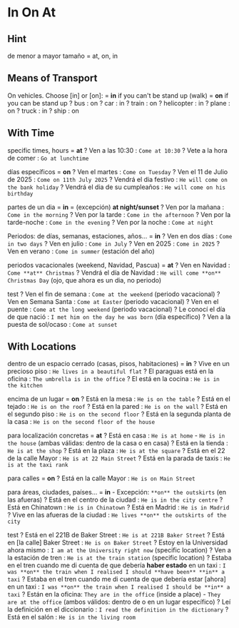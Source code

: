 # In On At

## Hint

de menor a mayor tamaño = at, on, in

## Means of Transport

On vehicles. Choose [in] or [on]:
    = **in** if you can't be stand up (walk)
    = **on** if you can be stand up
    ? bus : on
    ? car : in
    ? train : on
    ? helicopter : in
    ? plane : on
    ? truck : in
    ? ship : on

## With Time

specific times, hours = **at**
    ? Ven a las 10:30 : `Come at 10:30`
    ? Vete a la hora de comer : `Go at lunchtime`

días específicos = **on**
    ? Ven el martes : `Come on Tuesday`
    ? Ven el 11 de Julio de 2025 : `Come on 11th July 2025`
    ? Vendrá el dia festivo : `He will come on the bank holiday`
    ? Vendrá el dia de su cumpleaños : `He will come on his birthday`

partes de un dia
    = **in**
    = (excepción) **at night/sunset**
    ? Ven por la mañana : `Come in the morning`
    ? Ven por la tarde : `Come in the afternoon`
    ? Ven por la tarde-noche : `Come in the evening`
    ? Ven por la noche : `Come at night`

Periodos: de días, semanas, estaciones, años... = **in**
    ? Ven en dos días : `Come in two days`
    ? Ven en julio : `Come in July`
    ? Ven en 2025 : `Come in 2025`
    ? Ven en verano : `Come in summer` (estación del año)

periodos vacacionales (weekend, Navidad, Pascua) = **at**
    ? Ven en Navidad : `Come **at** Christmas`
    ? Vendrá el día de Navidad : `He will come **on** Christmas Day` (ojo, que ahora es un dia, no periodo)

test
    ? Ven el fin de semana : `Come at the weekend` (periodo vacacional)
    ? Ven en Semana Santa : `Come at Easter` (periodo vacacional)
    ? Ven en el puente : `Come at the long weekend` (periodo vacacional)
    ? Le conocí el día de que nació : `I met him on the day he was born` (día específico)
    ? Ven a la puesta de sol/ocaso : `Come at sunset`


## With Locations

dentro de un espacio cerrado (casas, pisos, habitaciones) = **in**
    ? Vive en un precioso piso : `He lives in a beautiful flat`
    ? El paraguas está en la oficina : `The umbrella is in the office`
    ? El está en la cocina : `He is in the kitchen`

encima de un lugar = **on**
    ? Está en la mesa : `He is on the table`
    ? Está en el tejado : `He is on the roof`
    ? Está en la pared : `He is on the wall`
    ? Está en el segundo piso : `He is on the second floor`
    ? Está en la segunda planta de la casa : `He is on the second floor of the house`

para localización concretas = **at**
    ? Está en casa : `He is at home` - `He is in the house` (ambas válidas: dentro de la casa o en casa)
    ? Está en la tienda : `He is at the shop`
    ? Está en la plaza : `He is at the square`
    ? Está en el 22 de la calle Mayor : `He is at 22 Main Street`
    ? Está en la parada de taxis : `He is at the taxi rank`

para calles = **on**
    ? Está en la calle Mayor : `He is on Main Street`

para áreas, ciudades, países... = **in**
    - Excepción: `**on** the outskirts` (en las afueras)
    ? Está en el centro de la ciudad : `He is in the city centre`
    ? Está en Chinatown : `He is in Chinatown`
    ? Está en Madrid : `He is in Madrid`
    ? Vive en las afueras de la ciudad : `He lives **on** the outskirts of the city`

test
    ? Está en el 221B de Baker Street : `He is at 221B Baker Street`
    ? Está en [la calle] Baker Street : `He is on Baker Street`
    ? Estoy en la Universidad ahora mismo : `I am at the University right now` (specific location)
    ? Ven a la estación de tren : `He is at the train station` (specific location)
    ? Estaba en el tren cuando me di cuenta de que debería **haber estado** en un taxi : `I was **on** the train when I realised I should **have been** **in** a taxi`
    ? Estaba en el tren cuando me di cuenta de que debería estar [ahora] en un taxi : `I was **on** the train when I realised I should be **in** a taxi`
    ? Están en la oficina: `They are in the office` (inside a place) - `They are at the office` (ambos válidos: dentro de o en un lugar específico)
    ? Leí la definición en el diccionario : `I read the definition in the dictionary`
    ? Está en el salón : `He is in the living room`

